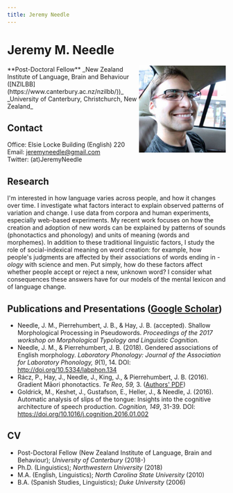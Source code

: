 ```yaml
---
title: Jeremy Needle
---
```

# Jeremy M. Needle
<img src="./jeremy_lo-res.jpeg" style="width: 200px; float: right;" />  
**Post-Doctoral Fellow**  
_New Zealand Institute of Language, Brain and Behaviour ([NZILBB](https://www.canterbury.ac.nz/nzilbb/))_  
_University of Canterbury, Christchurch, New Zealand_

## Contact
Office: Elsie Locke Building (English) 220  
Email: <jeremyneedle@gmail.com>  
Twitter: (at)JeremyNeedle

## Research
I'm interested in how language varies across people, and how it changes over time. I investigate what factors interact to explain observed patterns of variation and change. I use data from corpora and human experiments, especially web-based experiments. My recent work focuses on how the creation and adoption of new words can be explained by patterns of sounds (phonotactics and phonology) and units of meaning (words and morphemes). In addition to these traditional linguistic factors, I study the role of social-indexical meaning on word creation: for example, how people's judgments are affected by their associations of words ending in _-ology_ with science and men. Put simply, how do these factors affect whether people accept or reject a new, unknown word? I consider what consequences these answers have for our models of the mental lexicon and of language change.

## Publications and Presentations ([Google Scholar](https://scholar.google.com/citations?user=n9jbZNsAAAAJ&hl=en))
* Needle, J. M., Pierrehumbert, J. B., & Hay, J. B. (accepted). Shallow Morphological Processing in Pseudowords. _Proceedings of the 2017 workshop on Morphological Typology and Linguistic Cognition._
* Needle, J. M., & Pierrehumbert, J. B. (2018). Gendered associations of English morphology. _Laboratory Phonology: Journal of the Association for Laboratory Phonology, 9_(1), 14. DOI: http://doi.org/10.5334/labphon.134
* Rácz, P., Hay, J., Needle, J., King, J., & Pierrehumbert, J. B. (2016). Gradient Māori phonotactics. _Te Reo, 59,_ 3. ([Authors' PDF](http://www.phon.ox.ac.uk/jpierrehumbert/publications/gradient_maori_phonotactics_te_reo.pdf))
* Goldrick, M., Keshet, J., Gustafson, E., Heller, J., & Needle, J. (2016). Automatic analysis of slips of the tongue: Insights into the cognitive architecture of speech production. _Cognition, 149_, 31-39. DOI: https://doi.org/10.1016/j.cognition.2016.01.002

## CV
* Post-Doctoral Fellow (New Zealand Institute of Language, Brain and Behaviour); _University of Canterbury_ (2018-)
* Ph.D. (Linguistics); _Northwestern University_ (2018)
* M.A. (English, Linguistics); _North Carolina State University_ (2010)
* B.A. (Spanish Studies, Linguistics); _Duke University_ (2006)
